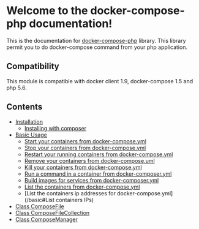 # Welcome to the docker-compose-php documentation!

This is the documentation for [docker-compose-php](https://github.com/omauger/docker-compose-php) library.
This library permit you to do docker-compose command from your php application.

## Compatibility

This module is compatible with docker client 1.9, docker-compose 1.5 and php 5.6.

## Contents

* [Installation](/installation)
    * [Installing with composer](/installation#installing-with-composer)
* [Basic Usage](/basic)
    * [Start your containers from docker-compose.yml](/basic#start)
    * [Stop your containers from docker-compose.yml](/basic#stop)
    * [Restart your running containers from docker-compose.yml](/basic#restart)
    * [Remove your containers from docker-compose.uml](/basic#remove)
    * [Kill your containers from docker-compose.yml](/basic#kill)
    * [Run a command in a container from docker-composer.yml](/basic#run)
    * [Build images for services from docker-composer.yml](/basic#build)
    * [List the containers from docker-compose.yml](/basic#List_containers)
    * [List the containers ip addresses for docker-compose.yml](/basic#List containers IPs)
* [Class ComposeFile](/composefile)
* [Class ComposeFileCollection](/composefilecollection)
* [Class ComposeManager](/composemanager)
